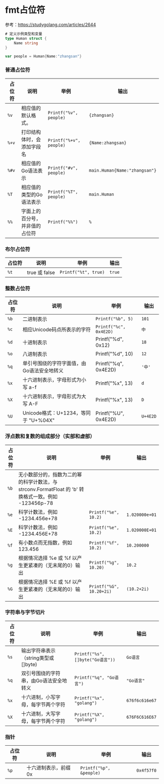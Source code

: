 # fmt占位符

参考：https://studygolang.com/articles/2644

```go
# 定义示例类型和变量
type Human struct {
    Name string
}

var people = Human{Name:"zhangsan"}
```

### 普通占位符

| 占位符 | 说明                           | 举例                    | 输出                          |
| ------ | ------------------------------ | ----------------------- | ----------------------------- |
| `%v`   | 相应值的默认格式。             | `Printf("%v", people)`  | `{zhangsan}`                  |
| `%+v`  | 打印结构体时，会添加字段名     | `Printf("%+v", people)` | `{Name:zhangsan}`             |
| `%#v`  | 相应值的Go语法表示             | `Printf("#v", people)`  | `main.Human{Name:"zhangsan"}` |
| `%T`   | 相应值的类型的Go语法表示       | `Printf("%T", people)`  | `main.Human`                  |
| `%%`   | 字面上的百分号，并非值的占位符 | `Printf("%%")`          | `%`                           |

### 布尔占位符

| 占位符 | 说明          | 举例                 | 输出   |
| ------ | ------------- | -------------------- | ------ |
| `%t`   | true 或 false | `Printf("%t", true)` | `true` |

### 整数占位符

| 占位符 | 说明 | 举例 | 输出 |
| ------ | ---- | ---- | ---- |
| `%b` | 二进制表示 | `Printf("%b", 5)` | `101` |
| `%c` | 相应Unicode码点所表示的字符 | `Printf("%c", 0x4E2D)` | `中`  |
|   `%d`   |   十进制表示 | Printf("%d", 0x12)  | `18` |
|   `%o`   |   八进制表示  | Printf("%d", 10) | `12` |
|   `%q`   |   单引号围绕的字符字面值，由Go语法安全地转义 | Printf("%q", 0x4E2D) |  `'中'` |
|   `%x`   |   十六进制表示，字母形式为小写 a-f | Printf("%x", 13) | `d` |
|   `%X`   |   十六进制表示，字母形式为大写 A-F | Printf("%x", 13) | `D` |
|   `%U`   |   Unicode格式：U+1234，等同于 "U+%04X" | Printf("%U", 0x4E2D) | `U+4E2D` |

### 浮点数和复数的组成部分（实部和虚部）

| 占位符 | 说明 | 举例 | 输出 |
| ------ | ---- | ---- | ---- |
| `%b`  |    无小数部分的，指数为二的幂的科学计数法，与 strconv.FormatFloat 的 'b' 转换格式一致。例如 -123456p-78 |||
| `%e`  |    科学计数法，例如 -1234.456e+78 | `Printf("%e", 10.2)` | `1.020000e+01` |
| `%E`  |    科学计数法，例如 -1234.456E+78 | `Printf("%e", 10.2)` | `1.020000E+01` |
| `%f`  |    有小数点而无指数，例如 123.456 | `Printf("%f", 10.2)` | `10.200000` |
| `%g`  |    根据情况选择 %e 或 %f 以产生更紧凑的（无末尾的0）输出 | `Printf("%g", 10.20)` | `10.2` |
| `%G`  |    根据情况选择 %E 或 %f 以产生更紧凑的（无末尾的0）输出 | `Printf("%G", 10.20+2i)` | `(10.2+2i)` |

### 字符串与字节切片

| 占位符 | 说明 | 举例 | 输出 |
| ------ | ---- | ---- | ---- |
| `%s`  |     输出字符串表示（string类型或[]byte)  |  `Printf("%s", []byte("Go语言"))`  |  `Go语言` |
| `%q`  |     双引号围绕的字符串，由Go语法安全地转义  |  `Printf("%q", "Go语言")`  |  `"Go语言"` |
| `%x`  |     十六进制，小写字母，每字节两个字符  |  `Printf("%x", "golang")`  |  `676f6c616e67` |
| `%X`  |     十六进制，大写字母，每字节两个字符  |  `Printf("%X", "golang")`  |  `676F6C616E67` |

### 指针

| 占位符 | 说明 | 举例 | 输出 |
| ------ | ---- | ---- | ---- |
| `%p` | 十六进制表示，前缀 0x | `Printf("%p", &people)`   | `0x4f57f0`   |
